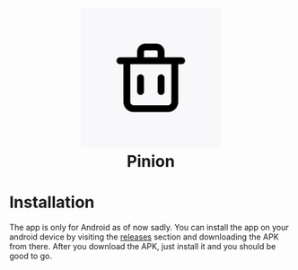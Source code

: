 <h1 align="center">
  <img src="https://github.com/piniondevs/mobile-app/blob/main/assets/icon.png" width="250" height="250"/><br/>
  Pinion
</h1>

# Installation
The app is only for Android as of now sadly. You can install the app on your android device by visiting the [releases](https://github.com) section and downloading the APK from there. After you download the APK, just install it and you should be good to go.
